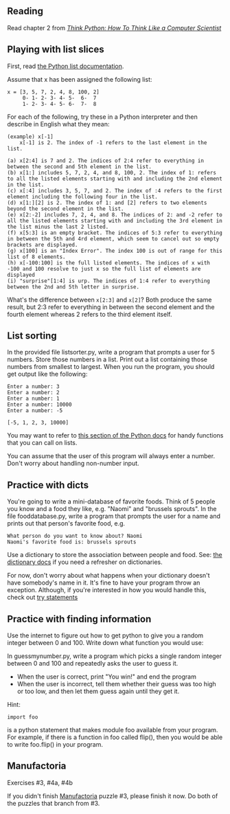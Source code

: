 ## Reading

Read chapter 2 from [*Think Python: How To Think Like a Computer Scientist*](http://www.greenteapress.com/thinkpython/html/thinkpython003.html)

## Playing with list slices

First, read [the Python list documentation](http://docs.python.org/tutorial/introduction.html#lists).

Assume that x has been assigned the following list:
 
    x = [3, 5, 7, 2, 4, 8, 100, 2]
         0- 1- 2- 3- 4- 5-  6-  7
         1- 2- 3- 4- 5- 6-  7-  8 
For each of the following, try these in a Python interpreter and then
describe in English what they mean:

    (example) x[-1]
        x[-1] is 2. The index of -1 refers to the last element in the list.

    (a) x[2:4] is 7 and 2. The indices of 2:4 refer to everything in between the second and 5th element in the list.
    (b) x[1:] includes 5, 7, 2, 4, and 8, 100, 2. The index of 1: refers to all the listed elements starting with and including the 2nd element in the list.
    (c) x[:4] includes 3, 5, 7, and 2. The index of :4 refers to the first element including the following four in the list.
    (d) x[1:][2] is 2. The index of 1: and [2] refers to two elements beyond the second element in the list.
    (e) x[2:-2] includes 7, 2, 4, and 8. The indices of 2: and -2 refer to all the listed elements starting with and including the 3rd element in the list minus the last 2 listed.
    (f) x[5:3] is an empty bracket. The indices of 5:3 refer to everything in between the 5th and 4rd element, which seem to cancel out so empty brackets are displayed.
    (g) x[100] is an "Index Error". The index 100 is out of range for this list of 8 elements.
    (h) x[-100:100] is the full listed elements. The indices of x with -100 and 100 resolve to just x so the full list of elements are displayed
    (i) "surprise"[1:4] is urp. The indices of 1:4 refer to everything between the 2nd and 5th letter in surprise.

What's the difference between `x[2:3]` and `x[2]`?
Both produce the same result, but 2:3 refer to everything in between the second element and the fourth element whereas 2 refers to the third element itself.

## List sorting

In the provided file listsorter.py, write a program that prompts a
user for 5 numbers. Store those numbers in a list. Print out a list
containing those numbers from smallest to largest.  When you run the
program, you should get output like the following:

    Enter a number: 3
    Enter a number: 2
    Enter a number: 1
    Enter a number: 10000
    Enter a number: -5

    [-5, 1, 2, 3, 10000]

You may want to refer to [this section of the Python
docs](http://docs.python.org/tutorial/datastructures.html#more-on-lists) for
handy functions that you can call on lists.

You can assume that the user of this program will always enter a
number. Don't worry about handling non-number input.

## Practice with dicts

You're going to write a mini-database of favorite foods. Think of 5 people you
know and a food they like, e.g. "Naomi" and "brussels sprouts". In the file
fooddatabase.py, write a program that prompts the user for a name and prints out
that person's favorite food, e.g.

    What person do you want to know about? Naomi
    Naomi's favorite food is: brussels sprouts

Use a dictionary to store the association between people and
food. See:
[the dictionary docs](http://docs.python.org/tutorial/datastructures.html#dictionaries)
if you need a refresher on dictionaries.

For now, don't worry about what happens when your dictionary doesn't
have somebody's name in it. It's fine to have your program throw an
exception. Although, if you're interested in how you would handle
this, check out
[try statements](http://docs.python.org/reference/compound_stmts.html#try)

## Practice with finding information

Use the internet to figure out how to get python to give you a random
integer between 0 and 100.  Write down what function you would use:

In guessmynumber.py, write a program which picks a single random
integer between 0 and 100 and repeatedly asks the user to guess it.

 - When the user is correct, print "You win!" and end the program
 - When the user is incorrect, tell them whether their guess was
   too high or too low, and then let them guess again until they get it.

Hint:

    import foo

is a python statement that makes module foo available from your
program.  For example, if there is a function in foo called flip(),
then you would be able to write foo.flip() in your program.

## Manufactoria

Exercises #3, #4a, #4b

If you didn't finish [Manufactoria](http://pleasingfungus.com/Manufactoria/) puzzle #3, please finish it now.  Do both of the puzzles that branch from #3.
